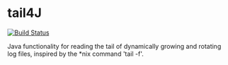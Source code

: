 # tail4J
[![Build Status](https://travis-ci.com/arthurpicht/tail4J.svg?branch=master)](https://travis-ci.com/arthurpicht)

Java functionality for reading the tail of dynamically growing and rotating log files, inspired by the *nix command 'tail -f'.
